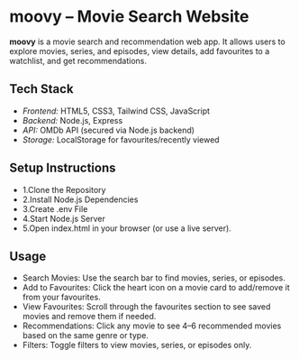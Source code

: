 # moovy – Movie Search Website
**moovy** is a movie search and recommendation web app. It allows users to explore movies, series, and episodes, view details, add favourites to a watchlist, and get recommendations.  

## Tech Stack
- *Frontend:* HTML5, CSS3, Tailwind CSS, JavaScript  
- *Backend:* Node.js, Express  
- *API:* OMDb API (secured via Node.js backend)  
- *Storage:* LocalStorage for favourites/recently viewed  

## Setup Instructions
- 1.Clone the Repository
- 2.Install Node.js Dependencies
- 3.Create .env File
- 4.Start Node.js Server
- 5.Open index.html in your browser (or use a live server).

## Usage

- Search Movies: Use the search bar to find movies, series, or episodes.
- Add to Favourites: Click the heart icon on a movie card to add/remove it from your favourites.
- View Favourites: Scroll through the favourites section to see saved movies and remove them if needed.
- Recommendations: Click any movie to see 4–6 recommended movies based on the same genre or type.
- Filters: Toggle filters to view movies, series, or episodes only.